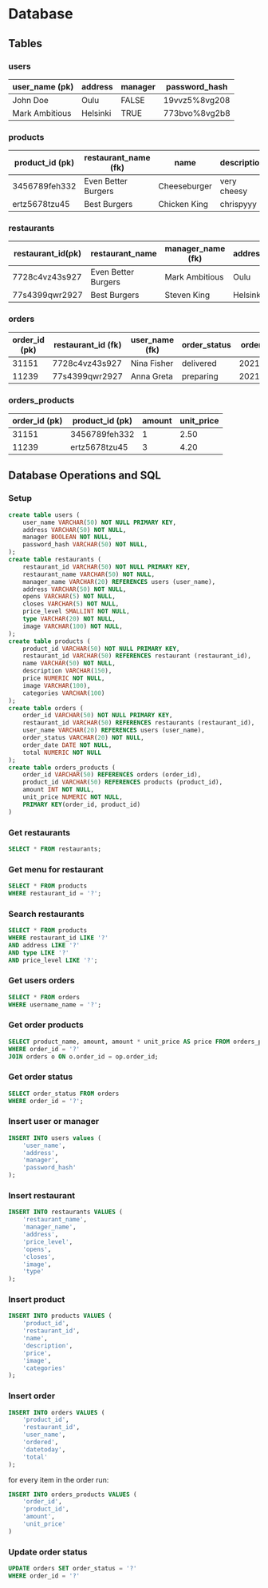 
# Database

## Tables

### users

| user_name (pk) | address  | manager | password_hash |
| -------------- | -------  | ------- | ------------- |
| John Doe       | Oulu     | FALSE   | 19vvz5%8vg208 |
| Mark Ambitious | Helsinki | TRUE    | 773bvo%8vg2b8 |

### products

| product_id (pk) | restaurant_name (fk) | name         | description | price | image | categories   |
| --------------- | -------------------- | ------------ | ----------- | ----- | ----- | ------------ |
| 3456789feh332   | Even Better Burgers  | Cheeseburger | very cheesy | 2.50  | /url1 | burgers      |
| ertz5678tzu45   | Best Burgers         | Chicken King | chrispyyy   | 4.20  | /url2 | cheesy,cheap |

### restaurants 

|restaurant_id(pk) | restaurant_name      | manager_name (fk) | address  | opens | closes | price_level | image | type      |
| ---------------- | -------------------- | ----------------- | -------  | ----- | ------ | ----------- | ----- | --------- |
| 7728c4vz43s927   | Even Better Burgers  | Mark Ambitious    | Oulu     | 9:00  | 22:00  | 2           | ???   | dining in |
| 77s4399qwr2927   | Best Burgers         | Steven King       | Helsinki | 9:00  | 20:00  | 1           | ???   | fastfood  |

### orders

| order_id (pk) | restaurant_id (fk) | user_name (fk) | order_status | order_date | total       |
| ------------- | ------------------ | -------------- | ------------ | ---------- | ----------- |
| 31151         | 7728c4vz43s927     | Nina Fisher    | delivered    | 2021.11.05 | 27.20       |
| 11239         | 77s4399qwr2927     | Anna Greta     | preparing    | 2021.10.22 | 16.50       |

### orders_products

| order_id (pk) | product_id (pk) | amount | unit_price |
| ------------- | --------------- | ------ | ---------- |
| 31151         | 3456789feh332   | 1      | 2.50       |
| 11239         | ertz5678tzu45   | 3      | 4.20       |



## Database Operations and SQL 

### Setup

```sql
create table users (
    user_name VARCHAR(50) NOT NULL PRIMARY KEY,
    address VARCHAR(50) NOT NULL,
    manager BOOLEAN NOT NULL,
    password_hash VARCHAR(50) NOT NULL,
);
create table restaurants (
    restaurant_id VARCHAR(50) NOT NULL PRIMARY KEY,
    restaurant_name VARCHAR(50) NOT NULL,
    manager_name VARCHAR(20) REFERENCES users (user_name),
    address VARCHAR(50) NOT NULL,
    opens VARCHAR(5) NOT NULL,
    closes VARCHAR(5) NOT NULL,
    price_level SMALLINT NOT NULL,
    type VARCHAR(20) NOT NULL,
    image VARCHAR(100) NOT NULL,
);
create table products (
    product_id VARCHAR(50) NOT NULL PRIMARY KEY,
    restaurant_id VARCHAR(50) REFERENCES restaurant (restaurant_id),
    name VARCHAR(50) NOT NULL,
    description VARCHAR(150),
    price NUMERIC NOT NULL,
    image VARCHAR(100),
    categories VARCHAR(100)
);
create table orders (
    order_id VARCHAR(50) NOT NULL PRIMARY KEY,
    restaurant_id VARCHAR(50) REFERENCES restaurants (restaurant_id),
    user_name VARCHAR(20) REFERENCES users (user_name),
    order_status VARCHAR(20) NOT NULL,
    order_date DATE NOT NULL,
    total NUMERIC NOT NULL
);
create table orders_products (
    order_id VARCHAR(50) REFERENCES orders (order_id),
    product_id VARCHAR(50) REFERENCES products (product_id),
    amount INT NOT NULL,
    unit_price NUMERIC NOT NULL,
    PRIMARY KEY(order_id, product_id)
)
```

### Get restaurants 

```sql
SELECT * FROM restaurants;
```

### Get menu for restaurant

```sql
SELECT * FROM products 
WHERE restaurant_id = '?';
```
### Search restaurants

```sql
SELECT * FROM products 
WHERE restaurant_id LIKE '?'
AND address LIKE '?'
AND type LIKE '?'
AND price_level LIKE '?';
```

### Get users orders

```sql
SELECT * FROM orders 
WHERE username_name = '?';
```

### Get order products

```sql
SELECT product_name, amount, amount * unit_price AS price FROM orders_products op 
WHERE order_id = '?' 
JOIN orders o ON o.order_id = op.order_id;
```

### Get order status

```sql
SELECT order_status FROM orders 
WHERE order_id = '?';
```
### Insert user or manager

```sql
INSERT INTO users values (
    'user_name',
    'address',
    'manager',
    'password_hash'
);
```


### Insert restaurant

```sql
INSERT INTO restaurants VALUES (
    'restaurant_name',
    'manager_name',
    'address',
    'price_level',
    'opens',
    'closes',
    'image',
    'type'
);
```

### Insert product

```sql
INSERT INTO products VALUES (
    'product_id',
    'restaurant_id',
    'name',
    'description',
    'price',
    'image',
    'categories'
);
```

### Insert order

```sql
INSERT INTO orders VALUES (
    'product_id',
    'restaurant_id',
    'user_name',
    'ordered',
    'datetoday',
    'total'
);
```
for every item in the order run:
```sql
INSERT INTO orders_products VALUES (
    'order_id',
    'product_id',
    'amount',
    'unit_price'
)
```

### Update order status

```sql
UPDATE orders SET order_status = '?'
WHERE order_id = '?'
```